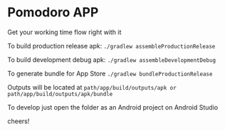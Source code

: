# Pomodoro APP

Get your working time flow right with it

To build production release apk:
```./gradlew assembleProductionRelease```

To build development debug apk:
```./gradlew assembleDevelopmentDebug```

To generate bundle for App Store
```./gradlew bundleProductionRelease```

Outputs will be located at
```path/app/build/outputs/apk or path/app/build/outputs/apk/bundle```

To develop just open the folder as an Android project on Android Studio

cheers!

